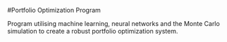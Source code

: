 #Portfolio Optimization Program 

Program utilising machine learning, neural networks and the Monte Carlo simulation to create a robust portfolio optimization system. 
